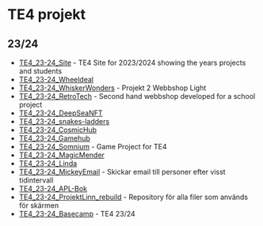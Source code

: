 <!-- This file was automatically generated. Do not edit it directly. -->

# TE4 projekt
## 23/24
- [TE4_23-24_Site](https://github.com/NTIG-Helsingborg/TE4_23-24_Site) - TE4 Site for 2023/2024 showing the years projects and students
- [TE4_23-24_Wheeldeal](https://github.com/NTIG-Helsingborg/TE4_23-24_Wheeldeal)
- [TE4_23-24_WhiskerWonders](https://github.com/NTIG-Helsingborg/TE4_23-24_WhiskerWonders) - Projekt 2 Webbshop Light
- [TE4_23-24_RetroTech](https://github.com/NTIG-Helsingborg/TE4_23-24_RetroTech) - Second hand webbshop developed for a school project
- [TE4_23-24_DeepSeaNFT](https://github.com/NTIG-Helsingborg/TE4_23-24_DeepSeaNFT)
- [TE4_23-24_snakes-ladders](https://github.com/NTIG-Helsingborg/TE4_23-24_snakes-ladders)
- [TE4_23-24_CosmicHub](https://github.com/NTIG-Helsingborg/TE4_23-24_CosmicHub)
- [TE4_23-24_Gamehub](https://github.com/NTIG-Helsingborg/TE4_23-24_Gamehub)
- [TE4_23-24_Somnium](https://github.com/NTIG-Helsingborg/TE4_23-24_Somnium) - Game Project for TE4
- [TE4_23-24_MagicMender](https://github.com/NTIG-Helsingborg/TE4_23-24_MagicMender)
- [TE4_23-24_Linda](https://github.com/NTIG-Helsingborg/TE4_23-24_Linda)
- [TE4_23-24_MickeyEmail](https://github.com/NTIG-Helsingborg/TE4_23-24_MickeyEmail) - Skickar email till personer efter visst tidintervall
- [TE4_23-24_APL-Bok](https://github.com/NTIG-Helsingborg/TE4_23-24_APL-Bok)
- [TE4_23-24_ProjektLinn_rebuild](https://github.com/NTIG-Helsingborg/TE4_23-24_ProjektLinn_rebuild) - Repository för alla filer som används för skärmen
- [TE4_23-24_Basecamp](https://github.com/NTIG-Helsingborg/TE4_23-24_Basecamp) - TE4 23/24